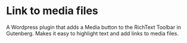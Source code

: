 # Link to media files
A Wordpress plugin that adds a Media button to the RichText Toolbar in Gutenberg. Makes it easy to highlight text and add links to media files.
